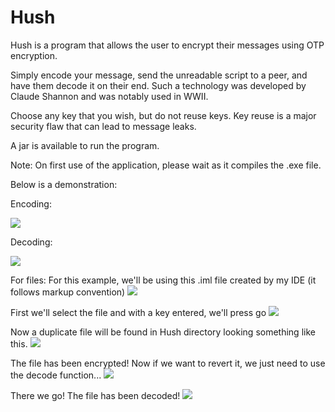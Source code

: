 # Hush
Hush is a program that allows the user to encrypt their messages using OTP encryption. 

Simply encode your message, send the unreadable script to a peer, and have them decode it on their end. Such a technology was developed
by Claude Shannon and was notably used in WWII.

Choose any key that you wish, but do not reuse keys. Key reuse is a major security flaw that can lead to message leaks.

A jar is available to run the program.

Note: On first use of the application, please wait as it compiles the .exe file. 

Below is a demonstration:

Encoding:

![](media/encode.gif)

Decoding:

![](media/decode.gif)

For files:
For this example, we'll be using this .iml file created by my IDE (it follows markup convention)
![](media/filepng.png)

First we'll select the file and with a key entered, we'll press go
![](media/filegif2.gif)

Now a duplicate file will be found in Hush directory looking something like this.
![](media/filegif3.gif)

The file has been encrypted! Now if we want to revert it, we just need to use the decode function...
![](media/filegif4.gif)

There we go! The file has been decoded!
![](media/filegif5.gif)

